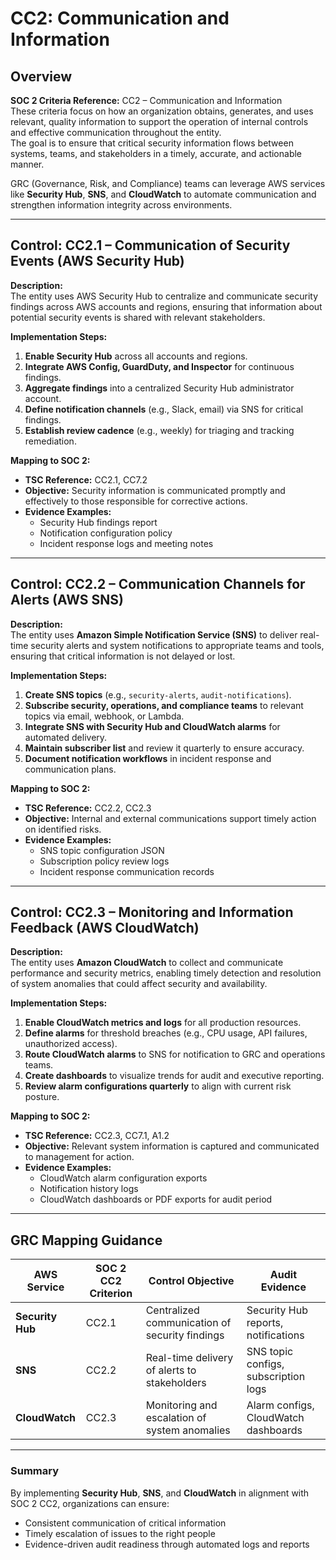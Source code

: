 # CC2: Communication and Information

## Overview

**SOC 2 Criteria Reference:** CC2 – Communication and Information  
These criteria focus on how an organization obtains, generates, and uses relevant, quality information to support the operation of internal controls and effective communication throughout the entity.  
The goal is to ensure that critical security information flows between systems, teams, and stakeholders in a timely, accurate, and actionable manner.

GRC (Governance, Risk, and Compliance) teams can leverage AWS services like **Security Hub**, **SNS**, and **CloudWatch** to automate communication and strengthen information integrity across environments.

---

## Control: CC2.1 – Communication of Security Events (AWS Security Hub)

**Description:**  
The entity uses AWS Security Hub to centralize and communicate security findings across AWS accounts and regions, ensuring that information about potential security events is shared with relevant stakeholders.

**Implementation Steps:**
1. **Enable Security Hub** across all accounts and regions.  
2. **Integrate AWS Config, GuardDuty, and Inspector** for continuous findings.  
3. **Aggregate findings** into a centralized Security Hub administrator account.  
4. **Define notification channels** (e.g., Slack, email) via SNS for critical findings.  
5. **Establish review cadence** (e.g., weekly) for triaging and tracking remediation.  

**Mapping to SOC 2:**  
- **TSC Reference:** CC2.1, CC7.2  
- **Objective:** Security information is communicated promptly and effectively to those responsible for corrective actions.  
- **Evidence Examples:**  
  - Security Hub findings report  
  - Notification configuration policy  
  - Incident response logs and meeting notes  

---

## Control: CC2.2 – Communication Channels for Alerts (AWS SNS)

**Description:**  
The entity uses **Amazon Simple Notification Service (SNS)** to deliver real-time security alerts and system notifications to appropriate teams and tools, ensuring that critical information is not delayed or lost.

**Implementation Steps:**
1. **Create SNS topics** (e.g., `security-alerts`, `audit-notifications`).  
2. **Subscribe security, operations, and compliance teams** to relevant topics via email, webhook, or Lambda.  
3. **Integrate SNS with Security Hub and CloudWatch alarms** for automated delivery.  
4. **Maintain subscriber list** and review it quarterly to ensure accuracy.  
5. **Document notification workflows** in incident response and communication plans.  

**Mapping to SOC 2:**  
- **TSC Reference:** CC2.2, CC2.3  
- **Objective:** Internal and external communications support timely action on identified risks.  
- **Evidence Examples:**  
  - SNS topic configuration JSON  
  - Subscription policy review logs  
  - Incident response communication records  

---

## Control: CC2.3 – Monitoring and Information Feedback (AWS CloudWatch)

**Description:**  
The entity uses **Amazon CloudWatch** to collect and communicate performance and security metrics, enabling timely detection and resolution of system anomalies that could affect security and availability.

**Implementation Steps:**
1. **Enable CloudWatch metrics and logs** for all production resources.  
2. **Define alarms** for threshold breaches (e.g., CPU usage, API failures, unauthorized access).  
3. **Route CloudWatch alarms** to SNS for notification to GRC and operations teams.  
4. **Create dashboards** to visualize trends for audit and executive reporting.  
5. **Review alarm configurations quarterly** to align with current risk posture.  

**Mapping to SOC 2:**  
- **TSC Reference:** CC2.3, CC7.1, A1.2  
- **Objective:** Relevant system information is captured and communicated to management for action.  
- **Evidence Examples:**  
  - CloudWatch alarm configuration exports  
  - Notification history logs  
  - CloudWatch dashboards or PDF exports for audit period  

---

## GRC Mapping Guidance

| AWS Service | SOC 2 CC2 Criterion | Control Objective | Audit Evidence |
|--------------|---------------------|-------------------|----------------|
| **Security Hub** | CC2.1 | Centralized communication of security findings | Security Hub reports, notifications |
| **SNS** | CC2.2 | Real-time delivery of alerts to stakeholders | SNS topic configs, subscription logs |
| **CloudWatch** | CC2.3 | Monitoring and escalation of system anomalies | Alarm configs, CloudWatch dashboards |

---

### Summary

By implementing **Security Hub**, **SNS**, and **CloudWatch** in alignment with SOC 2 CC2, organizations can ensure:
- Consistent communication of critical information  
- Timely escalation of issues to the right people  
- Evidence-driven audit readiness through automated logs and reports  

